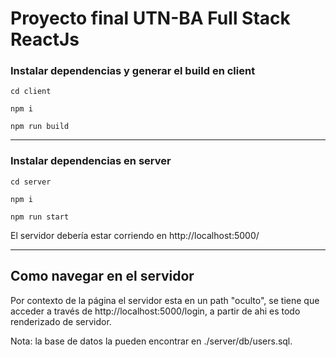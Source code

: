 # Proyecto final UTN-BA Full Stack ReactJs

### Instalar dependencias y generar el build en client

`cd client`

`npm i`

`npm run build`

---

### Instalar dependencias en server

`cd server`

`npm i`

`npm run start`

El servidor debería estar corriendo en http://localhost:5000/

---

## Como navegar en el servidor

Por contexto de la página el servidor esta en un path "oculto", se tiene que acceder a través de http://localhost:5000/login, a partir de ahi es todo renderizado de servidor.

Nota: la base de datos la pueden encontrar en ./server/db/users.sql.
